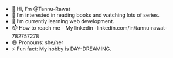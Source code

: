 - 👋 Hi, I’m @Tannu-Rawat
- 👀 I’m interested in reading books and watching lots of series.
- 🌱 I’m currently learning web development.
- 📫 How to reach me - My linkedin -linkedin.com/in/tannu-rawat-782757278
- 😄 Pronouns: she/her
- ⚡ Fun fact: My hobby is DAY-DREAMING.

<!---
Tannu-Rawat/Tannu-Rawat is a ✨ special ✨ repository because its `README.md` (this file) appears on your GitHub profile.
You can click the Preview link to take a look at your changes.
--->
